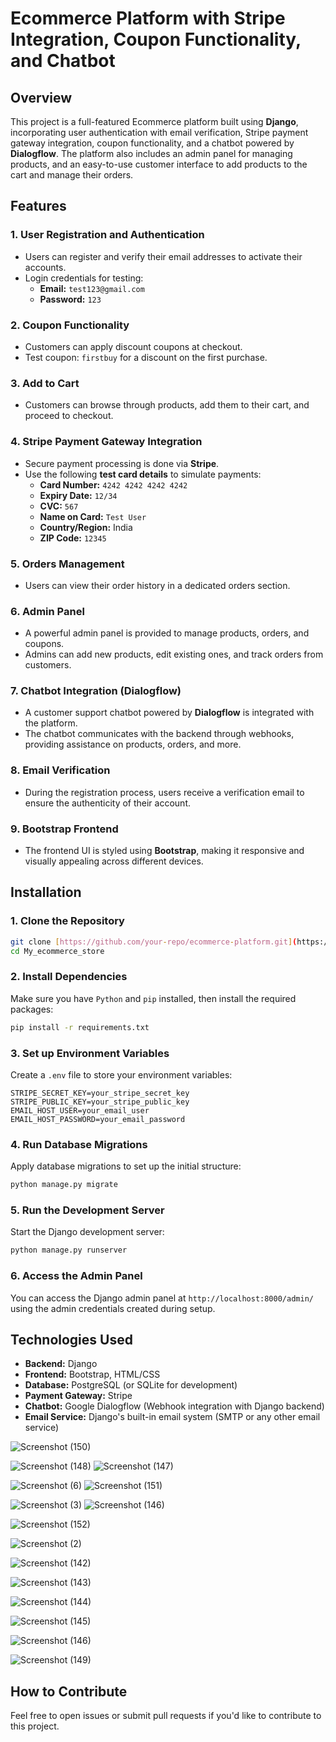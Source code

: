 
# Ecommerce Platform with Stripe Integration, Coupon Functionality, and Chatbot

## Overview

This project is a full-featured Ecommerce platform built using **Django**, incorporating user authentication with email verification, Stripe payment gateway integration, coupon functionality, and a chatbot powered by **Dialogflow**. The platform also includes an admin panel for managing products, and an easy-to-use customer interface to add products to the cart and manage their orders.

## Features

### 1. **User Registration and Authentication**
   - Users can register and verify their email addresses to activate their accounts.
   - Login credentials for testing:
     - **Email:** `test123@gmail.com`
     - **Password:** `123`

### 2. **Coupon Functionality**
   - Customers can apply discount coupons at checkout.
   - Test coupon: `firstbuy` for a discount on the first purchase.

### 3. **Add to Cart**
   - Customers can browse through products, add them to their cart, and proceed to checkout.

### 4. **Stripe Payment Gateway Integration**
   - Secure payment processing is done via **Stripe**.
   - Use the following **test card details** to simulate payments:
     - **Card Number:** `4242 4242 4242 4242`
     - **Expiry Date:** `12/34`
     - **CVC:** `567`
     - **Name on Card:** `Test User`
     - **Country/Region:** India
     - **ZIP Code:** `12345`

### 5. **Orders Management**
   - Users can view their order history in a dedicated orders section.

### 6. **Admin Panel**
   - A powerful admin panel is provided to manage products, orders, and coupons.
   - Admins can add new products, edit existing ones, and track orders from customers.

### 7. **Chatbot Integration (Dialogflow)**
   - A customer support chatbot powered by **Dialogflow** is integrated with the platform.
   - The chatbot communicates with the backend through webhooks, providing assistance on products, orders, and more.

### 8. **Email Verification**
   - During the registration process, users receive a verification email to ensure the authenticity of their account.

### 9. **Bootstrap Frontend**
   - The frontend UI is styled using **Bootstrap**, making it responsive and visually appealing across different devices.

## Installation

### 1. Clone the Repository

   ```bash
   git clone [https://github.com/your-repo/ecommerce-platform.git](https://github.com/khyatig0206/My_ecommerce_store.git )
   cd My_ecommerce_store
   ```

### 2. Install Dependencies

   Make sure you have `Python` and `pip` installed, then install the required packages:

   ```bash
   pip install -r requirements.txt
   ```

### 3. Set up Environment Variables

   Create a `.env` file to store your environment variables:

   ```
   STRIPE_SECRET_KEY=your_stripe_secret_key
   STRIPE_PUBLIC_KEY=your_stripe_public_key
   EMAIL_HOST_USER=your_email_user
   EMAIL_HOST_PASSWORD=your_email_password
   ```

### 4. Run Database Migrations

   Apply database migrations to set up the initial structure:

   ```bash
   python manage.py migrate
   ```

### 5. Run the Development Server

   Start the Django development server:

   ```bash
   python manage.py runserver
   ```

### 6. Access the Admin Panel

   You can access the Django admin panel at `http://localhost:8000/admin/` using the admin credentials created during setup.

## Technologies Used

- **Backend:** Django
- **Frontend:** Bootstrap, HTML/CSS
- **Database:** PostgreSQL (or SQLite for development)
- **Payment Gateway:** Stripe
- **Chatbot:** Google Dialogflow (Webhook integration with Django backend)
- **Email Service:** Django's built-in email system (SMTP or any other email service)

![Screenshot (150)](https://github.com/user-attachments/assets/723a9695-f11d-44fe-b263-7b0f9e5a2bee)

![Screenshot (148)](https://github.com/user-attachments/assets/fcb7827e-fdcf-4c5d-98f9-7e2dcdd4949e)
![Screenshot (147)](https://github.com/user-attachments/assets/3913ccb7-0e8e-4ff1-a9a5-8d9aa6357cd3)

![Screenshot (6)](https://github.com/user-attachments/assets/139e57e7-423f-4e16-909d-0b8893936079)
![Screenshot (151)](https://github.com/user-attachments/assets/bfae0be0-bb9b-4fc6-aabc-1c55e57a8f90)

![Screenshot (3)](https://github.com/user-attachments/assets/00d58183-87ed-4610-8069-b885161ae618)
![Screenshot (146)](https://github.com/user-attachments/assets/539d7478-ed28-4d27-8723-9189851f3389)

![Screenshot (152)](https://github.com/user-attachments/assets/081319f0-9c64-4acf-847e-3d375aaead66)

![Screenshot (2)](https://github.com/user-attachments/assets/82285918-af27-48a7-92e1-02d1b2b5b71b)

![Screenshot (142)](https://github.com/user-attachments/assets/c35e04a7-e65c-4f15-8a31-cc5abae588e1)

![Screenshot (143)](https://github.com/user-attachments/assets/c23e03b4-f070-4dfe-8dff-e2a329cbb832)

![Screenshot (144)](https://github.com/user-attachments/assets/6c3b1eeb-d5a4-488a-bd8b-c0b98d1f14eb)

![Screenshot (145)](https://github.com/user-attachments/assets/ace2026e-e6fb-443b-a97f-e4f6118e8b48)

![Screenshot (146)](https://github.com/user-attachments/assets/a57e2d32-c41f-4823-a5c9-3580d35a49ab)

![Screenshot (149)](https://github.com/user-attachments/assets/b7277449-38e2-484b-bda5-00634a51aea2)

## How to Contribute

Feel free to open issues or submit pull requests if you'd like to contribute to this project.

